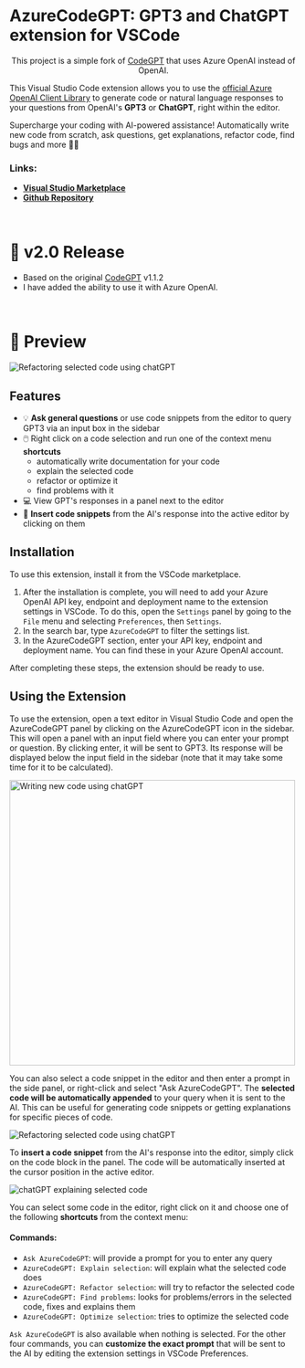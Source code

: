 # AzureCodeGPT: GPT3 and ChatGPT extension for VSCode

<p align="center">
This project is a simple fork of <a href="https://github.com/timkmecl/codegpt">CodeGPT</a> that uses Azure OpenAI instead of OpenAI.
</p>

This Visual Studio Code extension allows you to use the [official Azure OpenAI Client Library](https://learn.microsoft.com/en-us/javascript/api/overview/azure/openai-readme?view=azure-node-preview) to generate code or natural language responses to your questions from OpenAI's **GPT3** or **ChatGPT**, right within the editor.

Supercharge your coding with AI-powered assistance! Automatically write new code from scratch, ask questions, get explanations, refactor code, find bugs and more 🚀✨ 


### Links:

- **[Visual Studio Marketplace](https://marketplace.visualstudio.com/items?itemName=jeremysemel.azurecodegpt)**
- **[Github Repository](https://github.com/ThePush/azurecodegpt)**

<br>

# 📢 v2.0 Release

-   Based on the original <a href="https://marketplace.visualstudio.com/items?itemName=timkmecl.codegpt3">CodeGPT</a> v1.1.2
-   I have added the ability to use it with Azure OpenAI.

&nbsp;

# 🌟 Preview
<img src="examples/main.png" alt="Refactoring selected code using chatGPT"/>

## Features
- 💡 **Ask general questions** or use code snippets from the editor to query GPT3 via an input box in the sidebar
- 🖱️ Right click on a code selection and run one of the context menu **shortcuts**
	- automatically write documentation for your code
	- explain the selected code
	- refactor or optimize it
	- find problems with it
- 💻 View GPT's responses in a panel next to the editor
- 📝 **Insert code snippets** from the AI's response into the active editor by clicking on them



## Installation

To use this extension, install it from the VSCode marketplace.

1. After the installation is complete, you will need to add your Azure OpenAI API key, endpoint and deployment name to the extension settings in VSCode. To do this, open the `Settings` panel by going to the `File` menu and selecting `Preferences`, then `Settings`.
2. In the search bar, type `AzureCodeGPT` to filter the settings list.
3. In the AzureCodeGPT section, enter your API key, endpoint and deployment name. You can find these in your Azure OpenAI account.

After completing these steps, the extension should be ready to use.

## Using the Extension

To use the extension, open a text editor in Visual Studio Code and open the AzureCodeGPT panel by clicking on the AzureCodeGPT icon in the sidebar. This will open a panel with an input field where you can enter your prompt or question. By clicking enter, it will be sent to GPT3. Its response will be displayed below the input field in the sidebar (note that it may take some time for it to be calculated).

<img src="examples/create.png" alt="Writing new code using chatGPT" width="500"/>

You can also select a code snippet in the editor and then enter a prompt in the side panel, or right-click and select "Ask AzureCodeGPT". The **selected code will be automatically appended** to your query when it is sent to the AI. This can be useful for generating code snippets or getting explanations for specific pieces of code.

<img src="examples/explain.png" alt="Refactoring selected code using chatGPT"/>

To **insert a code snippet** from the AI's response into the editor, simply click on the code block in the panel. The code will be automatically inserted at the cursor position in the active editor.

<img src="examples/refactor.png" alt="chatGPT explaining selected code"/>

You can select some code in the editor, right click on it and choose one of the following **shortcuts** from the context menu:
#### Commands:
- `Ask AzureCodeGPT`: will provide a prompt for you to enter any query
- `AzureCodeGPT: Explain selection`: will explain what the selected code does
- `AzureCodeGPT: Refactor selection`: will try to refactor the selected code
- `AzureCodeGPT: Find problems`: looks for problems/errors in the selected code, fixes and explains them
- `AzureCodeGPT: Optimize selection`: tries to optimize the selected code

`Ask AzureCodeGPT` is also available when nothing is selected. For the other four commands, you can **customize the exact prompt** that will be sent to the AI by editing the extension settings in VSCode Preferences.

